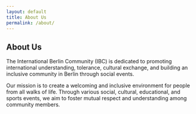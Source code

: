 ```yaml
---
layout: default
title: About Us
permalink: /about/
---
```


## About Us

The International Berlin Community (IBC) is dedicated to promoting international understanding, tolerance, cultural exchange, and building an inclusive community in Berlin through social events.

Our mission is to create a welcoming and inclusive environment for people from all walks of life. Through various social, cultural, educational, and sports events, we aim to foster mutual respect and understanding among community members.
